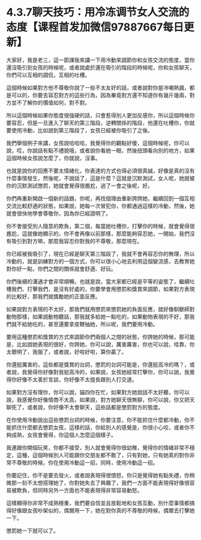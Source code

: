 # 4.3.7聊天技巧：用冷冻调节女人交流的态度【课程首发加微信97887667每日更新】

大家好，我是老三，這一節課我來講一下用冷動來調節你和女孩交流的態度，當你還沒吸引到女孩的時候呢，或者說處於還在吸引的階段的時候呢，你和女孩聊天，你們可以互相的調侃，互相的吐槽。

這個時候如果對方他不尊敬你說了一些不太友好的話，或者說對你是冷嘲熱諷，都是可以的，你要去容忍對方的這些行為，因為畢竟對方還不知道你有幾斤幾兩，對方並不了解你的價值如何，對不對。

所以這個時候如果你態度很強硬的話，只會惹得別人更加反感你，所以這個時候你要容忍，但是一旦進入了聊天的第三階段，逆轉關係的階段，他還在吐槽你，你就要使用冷動，比如說到第三階段了，女孩已經被你吸引了之後。

我們舉個例子來講，女孩說哈哈哈，我覺得你的觀點好傻，這個時候呢，你可以說，哎，你說話有點不禮貌哦，或者說你看她一眼，然後扭頭看向別的地方，如果這個時候女孩說怎麼了，你就說，沒事。

也就是說你的回應不要太情緒化，你表達的方式也得必須很真誠，好像是真的沒有什麼事情發生，然後呢，不說話了，這是什麼？這就是沉默測試，女人呢，她就被你的沉默測試懲罰，她就會覺得很尷尬，過了一會之後呢，好。

你們再重新開啟一個新的話題，你呢，再找個理由重新誇誇她，繼續回到一個互相交流比較舒適的狀態，如果說，她每一次冒犯你，你都通過這樣的冷動，然後，她就會很快地學會尊敬你，因為你已經證明了。

你不會接受別人隨意的欺負，第二個，每當她吐槽你，打擊你的時候，就會覺得很尷尬，這就像她顯示的，你不會再像以前那樣，那麼能夠容忍她，一開始，我們沒有吸引到對方嘛，那麼我容忍你對我的不尊敬，那麼現在。

你已經被我吸引了，現在已經是聊天第三階段了，我就不會再容忍你的無理，所以冷動的，就是訓練對方的一個方式，你可以很小心地去利用這個變流感，去教育她對你好一點，你們之間的關係就會舒適、好玩。

你們後續的溝通才會非常順暢，也就是說，當大家都已經是平等的姿態了，繼續吐槽我們、打擊我們，是沒有好處的，你要學會用懲罰和獎賞來調節，如果對方表現的比較好，那我們就獎勵她的正面反應。

如果說對方表現的不太好，那我們就用懲罰來懲罰她的負面反應，就好像馴獸師對動物那樣，如果說動物聽話，那我就多給她一點吃的，如果動物表現的不好，那我們就不給她吃的，甚至還要拿皮鞭抽她，所以呢，我們要用冷動。

要用這種懲罰和獎賞的方式來調節你們兩個人之間的狀態，你誇她的時候，那可能是，比如說她表現的很好，你誇她，你可以說，厲害厲害，你也可以說，哇靠，你太聰明了，我服了，或者說，好啦好啦，算你贏了。

你還挺厲害的，這些都是獎賞的台詞，懲罰的台詞可能是，你還挺高冷的嗎？，或者說，我覺得你好像對我挺高冷的，如果說，女孩她經常打擊你，你可以說，我覺得你好像不太善於言談，你好像不太擅長跟別人打交道。

如果對方沒有理你，你可以說，貓四你在忙，如果對方她說話不太好聽，你可以說，我感覺你好像情商不太高，如果說，對方她聊天很無聊，你可以說，你又把天聊死了，或者說，你好像不太會聊天，這些話都是懲罰對方的態度。

在你使用冷動說出這些懲罰台詞的時候，你要注意，你不能抓住什麼都冷動，你不能抓住什麼都去懲罰女孩，這樣的話，你給別人的感覺是，你很小心咬，或者你不夠成熟，女孩會覺得，你這個人怎麼這個樣子。

我連跟你開個玩笑，你都不接受，別人就會覺得你很幼稚，覺得你的情緒非常不穩定，這種，這個時候別人可能跟你交朋友都不敢了，只有對她，只有她真的對你非常不尊敬的時候，你在使用冷動這一招，同時，使用冷動這一招。

你要記住，你不是要去發火，或者說表現得很憤怒，你只是覺得她有點失禮，你稍微那一刻不太想搭理她了，你對她失去了興趣了，我們一方面不能表現得好像很容易被欺負，但同時另外一方面也不能表現得非常容易動怒。

這樣顯得你非常不成熟穩重，我們要自信並且放鬆地和女孩互動，別什麼事情都搞得好像跟女孩吵架似的，偶爾用一下，她在對你真的不尊敬的時候，偶爾去打擊她一下。

懲罰她一下就可以了。